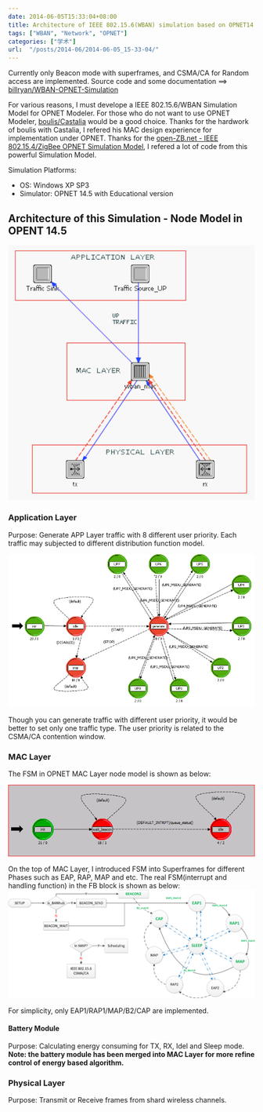 ```yaml
---
date: 2014-06-05T15:33:04+08:00
title: Architecture of IEEE 802.15.6(WBAN) simulation based on OPNET14.5
tags: ["WBAN", "Network", "OPNET"]
categories: ["学术"]
url:  "/posts/2014-06/2014-06-05_15-33-04/"
---
```


Currently only Beacon mode with superframes, and CSMA/CA for Random access are implemented. Source code and some documentation ==> [billryan/WBAN-OPNET-Simulation](https://github.com/billryan/WBAN-OPNET-Simulation)

For various reasons, I must develope a IEEE 802.15.6/WBAN Simulation Model for OPNET Modeler. For those who do not want to use OPNET Modeler, [boulis/Castalia](https://github.com/boulis/Castalia) would be a good choice. Thanks for the hardwork of boulis with Castalia, I refered his MAC design experience for implementation under OPNET. Thanks for the [open-ZB.net - IEEE 802.15.4/ZigBee OPNET Simulation Model](http://www.open-zb.net/wpan_simulator.php), I refered a lot of code from this powerful Simulation Model.

Simulation Platforms:  

- OS: Windows XP SP3  
- Simulator: OPNET 14.5 with Educational version  

## Architecture of this Simulation - Node Model in OPENT 14.5

![wban Node Model](/pictures/misc/wban_opnet_node_model.png)

### Application Layer

Purpose: Generate APP Layer traffic with 8 different user priority. Each traffic may subjected to different distribution function model.

![Traffic with diffrent user priority](/pictures/misc/wban_opnet_traffic_up.png)

Though you can generate traffic with different user priority, it would be better to set only one traffic type. The user priority is related to the CSMA/CA contention window.

### MAC Layer

The FSM in OPNET MAC Layer node model is shown as below:

![FSM in OPNET MAC Layer node model](/pictures/misc/wban_opnet_mac_fsm.png)

On the top of MAC Layer, I introduced FSM into Superframes for different Phases such as EAP, RAP, MAP and etc. The real FSM(interrupt and handling function) in the FB block is shown as below:
![finite-state machine of MAC Layer](/pictures/misc/wban_opnet_mac_state_fsm.png)

For simplicity, only EAP1/RAP1/MAP/B2/CAP are implemented.

#### Battery Module

Purpose: Calculating energy consuming for TX, RX, Idel and Sleep mode.
**Note: the battery module has been merged into MAC Layer for more refine control of energy based algorithm.**

### Physical Layer

Purpose: Transmit or Receive frames from shard wireless channels.